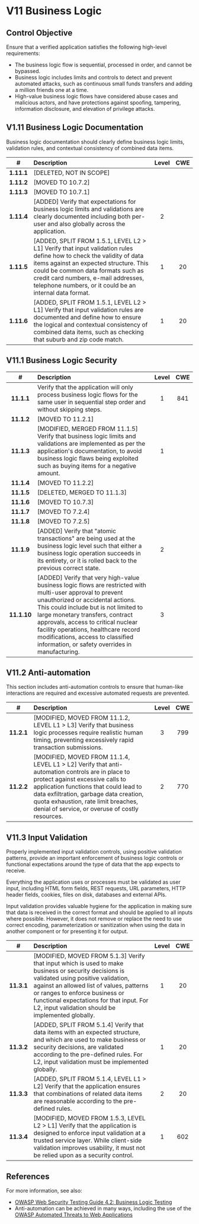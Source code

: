 # V11 Business Logic

## Control Objective

Ensure that a verified application satisfies the following high-level requirements:

* The business logic flow is sequential, processed in order, and cannot be bypassed.
* Business logic includes limits and controls to detect and prevent automated attacks, such as continuous small funds transfers and adding a million friends one at a time.
* High-value business logic flows have considered abuse cases and malicious actors, and have protections against spoofing, tampering, information disclosure, and elevation of privilege attacks.

## V1.11 Business Logic Documentation

Business logic documentation should clearly define business logic limits, validation rules, and contextual consistency of combined data items.

| # | Description | Level | CWE |
| :---: | :--- | :---: | :---: |
| **1.11.1** | [DELETED, NOT IN SCOPE] | | |
| **1.11.2** | [MOVED TO 10.7.2] | | |
| **1.11.3** | [MOVED TO 10.7.1] | | |
| **1.11.4** | [ADDED] Verify that expectations for business logic limits and validations are clearly documented including both per-user and also globally across the application. | 2 | |
| **1.11.5** | [ADDED, SPLIT FROM 1.5.1, LEVEL L2 > L1] Verify that input validation rules define how to check the validity of data items against an expected structure. This could be common data formats such as credit card numbers, e-mail addresses, telephone numbers, or it could be an internal data format. | 1 | 20 |
| **1.11.6** | [ADDED, SPLIT FROM 1.5.1, LEVEL L2 > L1] Verify that input validation rules are documented and define how to ensure the logical and contextual consistency of combined data items, such as checking that suburb and zip code match. | 1 | 20 |

## V11.1 Business Logic Security

| # | Description | Level | CWE |
| :---: | :--- | :---: | :---: |
| **11.1.1** | Verify that the application will only process business logic flows for the same user in sequential step order and without skipping steps. | 1 | 841 |
| **11.1.2** | [MOVED TO 11.2.1] | | |
| **11.1.3** | [MODIFIED, MERGED FROM 11.1.5] Verify that business logic limits and validations are implemented as per the application's documentation, to avoid business logic flaws being exploited such as buying items for a negative amount. | 1 | |
| **11.1.4** | [MOVED TO 11.2.2] | | |
| **11.1.5** | [DELETED, MERGED TO 11.1.3] | | |
| **11.1.6** | [MOVED TO 10.7.3] | | |
| **11.1.7** | [MOVED TO 7.2.4] | | |
| **11.1.8** | [MOVED TO 7.2.5] | | |
| **11.1.9** | [ADDED] Verify that "atomic transactions" are being used at the business logic level such that either a business logic operation succeeds in its entirety, or it is rolled back to the previous correct state. | 2 | |
| **11.1.10** | [ADDED] Verify that very high-value business logic flows are restricted with multi-user approval to prevent unauthorized or accidental actions. This could include but is not limited to large monetary transfers, contract approvals, access to critical nuclear facility operations, healthcare record modifications, access to classified information, or safety overrides in manufacturing. | 3 | |

## V11.2 Anti-automation

This section includes anti-automation controls to ensure that human-like interactions are required and excessive automated requests are prevented.

| # | Description | Level | CWE |
| :---: | :--- | :---: | :---: |
| **11.2.1** | [MODIFIED, MOVED FROM 11.1.2, LEVEL L1 > L3] Verify that business logic processes require realistic human timing, preventing excessively rapid transaction submissions. | 3 | 799 |
| **11.2.2** | [MODIFIED, MOVED FROM 11.1.4, LEVEL L1 > L2] Verify that anti-automation controls are in place to protect against excessive calls to application functions that could lead to data exfiltration, garbage data creation, quota exhaustion, rate limit breaches, denial of service, or overuse of costly resources. | 2 | 770 |

## V11.3 Input Validation

Properly implemented input validation controls, using positive validation patterns, provide an important enforcement of business logic controls or functional expectations around the type of data that the app expects to receive.

Everything the application uses or processes must be validated as user input, including HTML form fields, REST requests, URL parameters, HTTP header fields, cookies, files on disk, databases and external APIs.

Input validation provides valuable hygiene for the application in making sure that data is received in the correct format and should be applied to all inputs where possible. However, it does not remove or replace the need to use correct encoding, parameterization or sanitization when using the data in another component or for presenting it for output.

<!--
Business logic controls could be that a particular input should be a number which is less than 100. Functional expectations might be that a certain number should be below a certain threshold as the number governs how many times a particular loop should take place and a high number could lead to excessive processing and a potential denial of service condition.
-->
| # | Description | Level | CWE |
| :---: | :--- | :---: | :---: |
| **11.3.1** | [MODIFIED, MOVED FROM 5.1.3] Verify that input which is used to make business or security decisions is validated using positive validation, against an allowed list of values, patterns or ranges to enforce business or functional expectations for that input. For L2, input validation should be implemented globally. | 1 | 20 |
| **11.3.2** | [ADDED, SPLIT FROM 5.1.4] Verify that data items with an expected structure, and which are used to make business or security decisions, are validated according to the pre-defined rules. For L2, input validation must be implemented globally. | 1 | 20 |
| **11.3.3** | [ADDED, SPLIT FROM 5.1.4, LEVEL L1 > L2] Verify that the application ensures that combinations of related data items are reasonable according to the pre-defined rules. | 2 | 20 |
| **11.3.4** | [MODIFIED, MOVED FROM 1.5.3, LEVEL L2 > L1] Verify that the application is designed to enforce input validation at a trusted service layer. While client-side validation improves usability, it must not be relied upon as a security control. | 1 | 602 |

## References

For more information, see also:

* [OWASP Web Security Testing Guide 4.2: Business Logic Testing](https://owasp.org/www-project-web-security-testing-guide/v42/4-Web_Application_Security_Testing/10-Business_Logic_Testing/README)
* Anti-automation can be achieved in many ways, including the use of the [OWASP Automated Threats to Web Applications](https://owasp.org/www-project-automated-threats-to-web-applications/)

